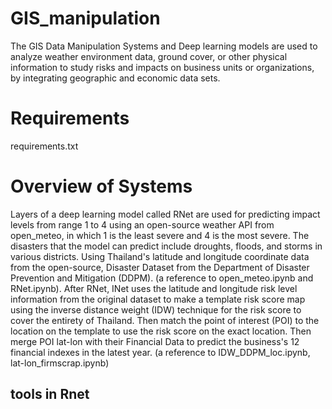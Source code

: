# GIS_manipulation
  The GIS Data Manipulation Systems and Deep learning models are used to analyze weather environment data, ground cover, or other physical information to study risks and impacts on business units or organizations, by integrating geographic and economic data sets.

# Requirements
requirements.txt

# Overview of Systems
  Layers of a deep learning model called RNet are used for predicting impact levels from range 1 to 4 using an open-source weather API from open_meteo, in which 1 is the least severe and 4 is the most severe. The disasters that the model can predict include droughts, floods, and storms in various districts. Using Thailand's latitude and longitude coordinate data from the open-source, Disaster Dataset from the Department of Disaster Prevention and Mitigation (DDPM). (a reference to open_meteo.ipynb and RNet.ipynb). After RNet, INet uses the latitude and longitude risk level information from the original dataset to make a template risk score map using the inverse distance weight (IDW) technique for the risk score to cover the entirety of Thailand. Then match the point of interest (POI) to the location on the template to use the risk score on the exact location. Then merge POI lat-lon with their Financial Data to predict the business's 12 financial indexes in the latest year. (a reference to IDW_DDPM_loc.ipynb, lat-lon_firmscrap.ipynb)

## tools in Rnet
